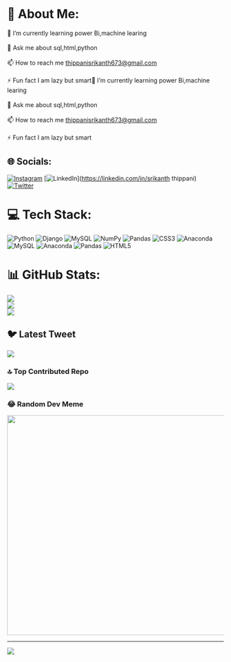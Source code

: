 # 💫 About Me:
🌱 I’m currently learning power Bi,machine learing<br><br>💬 Ask me about sql,html,python<br><br>📫 How to reach me thippanisrikanth673@gmail.com<br><br>⚡ Fun fact I am lazy but smart🌱 I’m currently learning power Bi,machine learing<br><br>💬 Ask me about sql,html,python<br><br>📫 How to reach me thippanisrikanth673@gmail.com<br><br>⚡ Fun fact I am lazy but smart


## 🌐 Socials:
[![Instagram](https://img.shields.io/badge/Instagram-%23E4405F.svg?logo=Instagram&logoColor=white)](https://instagram.com/sijju_srikanth) [![LinkedIn](https://img.shields.io/badge/LinkedIn-%230077B5.svg?logo=linkedin&logoColor=white)](https://linkedin.com/in/srikanth thippani) [![Twitter](https://img.shields.io/badge/Twitter-%231DA1F2.svg?logo=Twitter&logoColor=white)](https://twitter.com/@sijju_srikanth) 

# 💻 Tech Stack:
![Python](https://img.shields.io/badge/python-3670A0?style=for-the-badge&logo=python&logoColor=ffdd54) ![Django](https://img.shields.io/badge/django-%23092E20.svg?style=for-the-badge&logo=django&logoColor=white) ![MySQL](https://img.shields.io/badge/mysql-%2300f.svg?style=for-the-badge&logo=mysql&logoColor=white) ![NumPy](https://img.shields.io/badge/numpy-%23013243.svg?style=for-the-badge&logo=numpy&logoColor=white) ![Pandas](https://img.shields.io/badge/pandas-%23150458.svg?style=for-the-badge&logo=pandas&logoColor=white) ![CSS3](https://img.shields.io/badge/css3-%231572B6.svg?style=for-the-badge&logo=css3&logoColor=white) ![Anaconda](https://img.shields.io/badge/Anaconda-%2344A833.svg?style=for-the-badge&logo=anaconda&logoColor=white) ![MySQL](https://img.shields.io/badge/mysql-%2300f.svg?style=for-the-badge&logo=mysql&logoColor=white) ![Anaconda](https://img.shields.io/badge/Anaconda-%2344A833.svg?style=for-the-badge&logo=anaconda&logoColor=white) ![Pandas](https://img.shields.io/badge/pandas-%23150458.svg?style=for-the-badge&logo=pandas&logoColor=white) ![HTML5](https://img.shields.io/badge/html5-%23E34F26.svg?style=for-the-badge&logo=html5&logoColor=white)
# 📊 GitHub Stats:
![](https://github-readme-stats.vercel.app/api?username=sijju123&theme=radical&hide_border=false&include_all_commits=true&count_private=true)<br/>
![](https://github-readme-streak-stats.herokuapp.com/?user=sijju123&theme=radical&hide_border=false)<br/>
![](https://github-readme-stats.vercel.app/api/top-langs/?username=sijju123&theme=radical&hide_border=false&include_all_commits=true&count_private=true&layout=compact)

## 🐦 Latest Tweet
[![](https://gtce.itsvg.in/api?username=@sijju_srikanth)](https://github.com/VishwaGauravIn/github-twitter-card-embed)

### 🔝 Top Contributed Repo
![](https://github-contributor-stats.vercel.app/api?username=sijju123&limit=5&theme=gruvbox&combine_all_yearly_contributions=true)

### 😂 Random Dev Meme
<img src="https://rm.up.railway.app/" width="512px"/>

---
[![](https://visitcount.itsvg.in/api?id=sijju123&icon=0&color=0)](https://visitcount.itsvg.in)

<!-- Proudly created with GPRM ( https://gprm.itsvg.in ) -->

